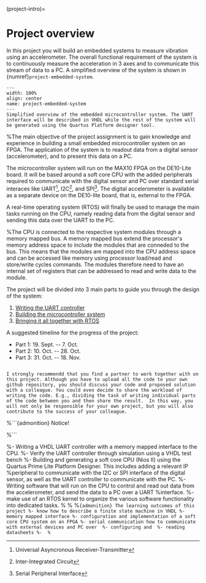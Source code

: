 (project-intro)=
# Project overview

In this project you will build an embedded systems to measure vibration using an accelerometer. The overall functional requirement of the system is to continuously measure the acceleration in 3 axes and to communicate this stream of data to a PC.  A simplified overview of the system is shown in {numref}`project-embedded-system`. 


```{figure} ../graphics/project_embedded_system.png
---
width: 100%
align: center
name: project-embedded-system
---
Simplified overview of the embedded microcontroller system. The UART interface will be described in VHDL while the rest of the system will be generated using the Quartus Platform designer tool. 
```
<!--
```{admonition} The learning outcome of this project is to:
- Be able to build a small embedded microcontroller system running on an FPGA.
- 
```
-->
%The main objective of the project assignment is to gain knowledge and experience in building a small embedded microcontroller system on an FPGA. The application of the system is to readout data from a digital sensor (accelerometer), and to present this data on a PC. 

The microcontroller system will run on the MAX10 FPGA on the DE10-Lite board. It will be based around a soft core CPU with the added peripherals required to communicate with the digital sensor and PC over standard serial interaces like UART[^footnote-uart], I2C[^footnote-i2c], and SPI[^footnote-spi]. The digital accelerometer is available as a separate device on the DE10-lite board, that is, external to the FPGA. 
<!--
The system also needs a JTAG[^footnote-jtag] interface to download the compiled program to the microcontroller system, and a memory to store these program instructions and data that is generated while the program is running. The JTAG interface will be used to both download your synthesized FPGA design to the configuration memory of the FPGA, and to download your compiled program to the internal memory of the microcontroller system.
-->
A real-time operating system (RTOS) will finally be used to manage the main tasks running on the CPU, namely reading data from the digital sensor and sending this data over the UART to the PC. 

<!--
```{admonition} JTAG
:class: info
JTAG/boundary-scan (IEEE Std 1149.1) is an electronic four port serial JTAG interface that allows access to the special embedded logic on a %great many of today’s ICs (chips) . The JTAG accessible logic interface serves a number of functions that can include any or all of the %following:

- Test logic that enables testing of connections between devices without external probes;
- Programming logic in Flash memories, CPLD’s and FPGA’s for on-board programming of these devices;
- Debug logic in microprocessors and microcontrollers used for software debugging, or to test connections with peripheral devices at speed %without embedded software, or to program the embedded flash in a microcontroller.

Source: JTAG Technologies, www.jtag.com
```
-->

%The CPU is connected to the respective system modules through a memory mapped bus. A memory mapped bus extend the processor's memory address space to include the modules that are conneded to the bus. This means that the modules are mapped into the CPU address space and can be accessed like memory using processor load/read and store/write cycles commands. The modules therefore need to have an internal set of registers that can be addressed to read and write data to the module.


The project will be divided into 3 main parts to guide you through the design of the system:

1. [Writing the UART controller](project-uart-controller)
2. [Building the microcontroller system](project-nios2)
3. [Bringing it all together with RTOS](project-rtos)



A suggested timeline for the progress of the project:

- Part 1:  19. Sept. -- 7. Oct. 
- Part 2:  10. Oct. -- 28. Oct.
- Part 3: 31. Oct. -- 18. Nov.


```{admonition} Collaboration

I strongly recommendd that you find a partner to work together with on this project. Although you have to upload all the code to your own github repository, you should discuss your code and proposed solution with a colleague. You could even decide to share the workload of writing the code. E.g., dividing the task of writing individual parts of the code between you and then share the result.  In this way, you will not only be responsible for your own project, but you will also contribute to the success of your colleague.  
```



%```{admonition} Notice!


%```

%- Writing a VHDL UART controller with a memory mapped interface to the CPU.
%- Verify the UART controller through simulation using a VHDL test bench
%- Building and generating a soft core CPU (Nios II) using the Quartus Prime Lite Platform Designer. This includes adding a relevant IP %peripheral to communicate with the I2C or SPI interface of the digital sensor, as well as the UART controller to communicate with the PC.
%- Writing software that will run on the CPU to control and read out data from the accelerometer, and send the data to a PC over a UART %interface.
%- make use of an RTOS kernel to organize the various software functionality into dedicated tasks.
%
%
%```{admonition} The learning outcomes of this project
%- know how to describe a finite state machine in VHDL
%- memory mapped interface
%- configuration and implementation of a soft core CPU system on an FPGA
%- serial communication how to communicate with external devices and PC over 
%- configuring and 
%- reading datasheets
%- 
%```




[^footnote-uart]: Universal Asyncronous Receiver-Transmitter
[^footnote-i2c]: Inter-Integrated Circuit
[^footnote-spi]: Serial Peripheral Interface
[^footnote-jtag]: Joint Test Action Group.

